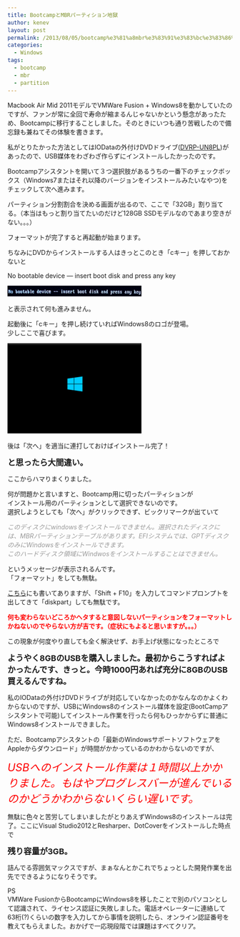 ```yaml
---
title: BootcampとMBRパーティション地獄
author: kenev
layout: post
permalink: /2013/08/05/bootcamp%e3%81%a8mbr%e3%83%91%e3%83%bc%e3%83%86%e3%82%a3%e3%82%b7%e3%83%a7%e3%83%b3%e5%9c%b0%e7%8d%84/
categories:
  - Windows
tags:
  - bootcamp
  - mbr
  - partition
---
```

Macbook Air Mid 2011モデルでVMWare Fusion + Windows8を動かしていたのですが、ファンが常に全回で寿命が縮まるんじゃないかという懸念があったため、Bootcampに移行することしました。そのときにいつも通り苦戦したので備忘録も兼ねてその体験を書きます。

私がとりたかった方法としてはIODataの外付けDVDドライブ(<a href="http://www.iodata.jp/prod/storage/dvd/2006/dvrp-un8pl/" target="_blank">DVRP-UN8PL</a>)があったので、USB媒体をわざわざ作らずにインストールしたかったのです。

Bootcampアシスタントを開いて３つ選択肢があるうちの一番下のチェックボックス（Windows7またはそれ以降のバージョンをインストールみたいなやつ)をチェックして次へ進みます。

パーティション分割割合を決める画面が出るので、ここで「32GB」割り当てる。（本当はもっと割り当てたいのだけど128GB SSDモデルなのであまり空きがない。。。）

フォーマットが完了すると再起動が始まります。

ちなみにDVDからインストールする人はきっとこのとき「cキー」を押しておかないと

No bootable device &#8212; insert boot disk and press any key

[<img class="alignnone size-medium wp-image-66" alt="o0448003712636376084" src="/images/2014/01/o0448003712636376084-300x24.png" width="300" height="24" />][1]

と表示されて何も進みません。

起動後に「cキー」を押し続けていればWindows8のロゴが登場。  
少しここで喜びます。

[<img class="alignnone size-medium wp-image-67" alt="o0532035912636775595" src="/images/2014/01/o0532035912636775595-300x202.png" width="300" height="202" />][2]

後は「次へ」を適当に連打しておけばインストール完了！

**<span style="font-size: large;">と思ったら大間違い。</span>**

ここからハマりまくりました。

何が問題かと言いますと、Bootcamp用に切ったパーティションが  
インストール用のパーティションとして選択できないのです。  
選択しようとしても「次へ」がクリックできず、ビックリマークが出ていて

<span style="color: #999999;"><em>このディスクにwindowsをインストールできません。選択されたディスクには、MBRパーティションテーブルがあります。EFIシステムでは、GPTディスクのみにWindowsをインストールできます。<br /> このハードディスク領域にWindwosをインストールすることはできません。</em></span>

というメッセージが表示されるんです。  
「フォーマット」をしても無駄。

<a href="http://matome.naver.jp/odai/2136710326192743801" target="_blank">こちら</a>にも書いてありますが、「Shift + F10」を入力してコマンドプロンプトを出してきて「diskpart」しても無駄です。

**<span style="color: #ff0000;">何も変わらないどころかヘタすると意図しないパーティションをフォーマットしかねないのでやらない方が吉です。（症状にもよると思いますが。。。）</span>**

この現象が何度やり直しても全く解決せず、お手上げ状態になったところで

**<span style="font-size: large;">ようやく8GBのUSBを購入しました。最初からこうすればよかったんです、きっと。今時1000円あれば充分に8GBのUSB買えるんですね。</span>**

私のIODataの外付けDVDドライブが対応していなかったのかなんなのかよくわからないのですが、USBにWindows8のインストール媒体を設定(BootCampアシスタントで可能)してインストール作業を行ったら何もひっかからずに普通にWindows8インストールできました。

ただ、Bootcampアシスタントの「最新のWindowsサポートソフトウェアをAppleからダウンロード」が時間がかかっているのかわからないのですが、

*<span style="color: #ff0000;"><span style="font-size: x-large;">USBへのインストール作業は１時間以上かかりました。もはやプログレスバーが進んでいるのかどうかわからないくらい遅いです。</span></span>*

無駄に色々と苦労してしまいましたがとりあえずWindows8のインストールは完了。ここにVisual Studio2012とResharper、DotCoverをインストールした時点で

**<span style="font-size: large;">残り容量が3GB。</span>**

詰んでる雰囲気マックスですが、まぁなんとかこれでちょっとした開発作業を出先でできるようになりそうです。

PS  
VMWare FusionからBootcampにWindows8を移したことで別のパソコンとして認識されて、ライセンス認証に失敗しました。電話オペレーターに連絡して63桁(?)くらいの数字を入力してから事情を説明したら、オンライン認証番号を教えてもらえました。おかげで一応現段階では課題はすべてクリア。

 [1]: /images/2014/01/o0448003712636376084.png
 [2]: /images/2014/01/o0532035912636775595.png
